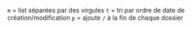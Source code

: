 
`m` = list séparées par des virgules
`t` = tri par ordre de date de création/modification
`p` = ajoute `/` à la fin de chaque dossier